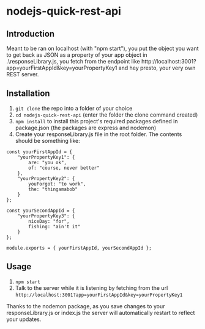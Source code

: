 # nodejs-quick-rest-api

## Introduction
Meant to be ran on localhost (with "npm start"), you put the object you want to get back as JSON as a property of your app object in .\responseLibrary.js, you fetch from the endpoint like http://localhost:3001?app=yourFirstAppId&key=yourPropertyKey1 and hey presto, your very own REST server.

## Installation
1. `git clone` the repo into a folder of your choice
2. `cd nodejs-quick-rest-api` (enter the folder the clone command created)
3. `npm install` to install this project's required packages defined in package.json (the packages are express and nodemon)
4. Create your responseLibrary.js file in the root folder. The contents should be something like:
```
const yourFirstAppId = {
	"yourPropertyKey1": {
		are: "you ok",
		of: "course, never better"
	},
	"yourPropertyKey2": {
		youForgot: "to work",
		the: "thingamabob"
	}
};

const yourSecondAppId = {
	"yourPropertyKey3": {
		niceDay: "for",
		fishing: "ain't it"
	}
};

module.exports = { yourFirstAppId, yourSecondAppId };
```

## Usage
1. `npm start`
2. Talk to the server while it is listening by fetching from the url `http://localhost:3001?app=yourFirstAppId&key=yourPropertyKey1`

Thanks to the nodemon package, as you save changes to your responseLibrary.js or index.js the server will automatically restart to reflect your updates.